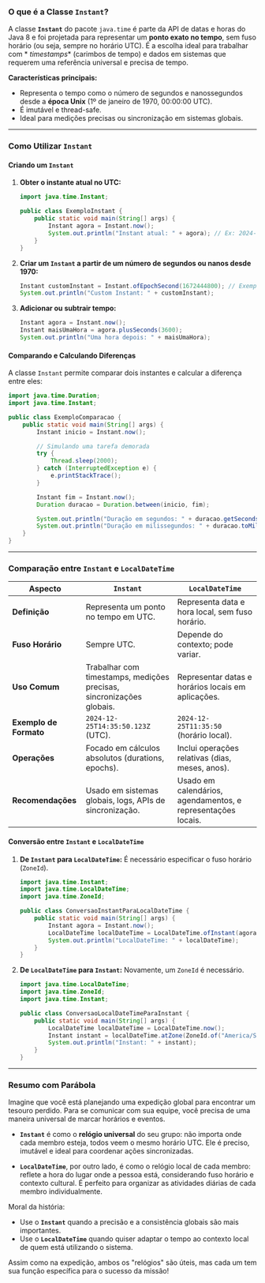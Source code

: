 ### O que é a Classe `Instant`?

A classe **`Instant`** do pacote `java.time` é parte da API de datas e horas do Java 8 e foi projetada para representar
um **ponto exato no tempo**, sem fuso horário (ou seja, sempre no horário UTC). É a escolha ideal para trabalhar com *
*timestamps** (carimbos de tempo) e dados em sistemas que requerem uma referência universal e precisa de tempo.

**Características principais:**

- Representa o tempo como o número de segundos e nanossegundos desde a **época Unix** (1º de janeiro de 1970, 00:00:00
  UTC).
- É imutável e thread-safe.
- Ideal para medições precisas ou sincronização em sistemas globais.

---

### Como Utilizar `Instant`

#### Criando um `Instant`

1. **Obter o instante atual no UTC:**
   ```java
   import java.time.Instant;

   public class ExemploInstant {
       public static void main(String[] args) {
           Instant agora = Instant.now();
           System.out.println("Instant atual: " + agora); // Ex: 2024-12-25T14:35:50.123Z
       }
   }
   ```

2. **Criar um `Instant` a partir de um número de segundos ou nanos desde 1970:**
   ```java
   Instant customInstant = Instant.ofEpochSecond(1672444800); // Exemplo: 1º de janeiro de 2023, 00:00:00 UTC
   System.out.println("Custom Instant: " + customInstant);
   ```

3. **Adicionar ou subtrair tempo:**
   ```java
   Instant agora = Instant.now();
   Instant maisUmaHora = agora.plusSeconds(3600);
   System.out.println("Uma hora depois: " + maisUmaHora);
   ```

#### Comparando e Calculando Diferenças

A classe `Instant` permite comparar dois instantes e calcular a diferença entre eles:

```java
import java.time.Duration;
import java.time.Instant;

public class ExemploComparacao {
    public static void main(String[] args) {
        Instant inicio = Instant.now();

        // Simulando uma tarefa demorada
        try {
            Thread.sleep(2000);
        } catch (InterruptedException e) {
            e.printStackTrace();
        }

        Instant fim = Instant.now();
        Duration duracao = Duration.between(inicio, fim);

        System.out.println("Duração em segundos: " + duracao.getSeconds());
        System.out.println("Duração em milissegundos: " + duracao.toMillis());
    }
}
```

---

### Comparação entre `Instant` e `LocalDateTime`

| **Aspecto**            | **`Instant`**                                                        | **`LocalDateTime`**                                          |
|------------------------|----------------------------------------------------------------------|--------------------------------------------------------------|
| **Definição**          | Representa um ponto no tempo em UTC.                                 | Representa data e hora local, sem fuso horário.              |
| **Fuso Horário**       | Sempre UTC.                                                          | Depende do contexto; pode variar.                            |
| **Uso Comum**          | Trabalhar com timestamps, medições precisas, sincronizações globais. | Representar datas e horários locais em aplicações.           |
| **Exemplo de Formato** | `2024-12-25T14:35:50.123Z` (UTC).                                    | `2024-12-25T11:35:50` (horário local).                       |
| **Operações**          | Focado em cálculos absolutos (durations, epochs).                    | Inclui operações relativas (dias, meses, anos).              |
| **Recomendações**      | Usado em sistemas globais, logs, APIs de sincronização.              | Usado em calendários, agendamentos, e representações locais. |

#### Conversão entre `Instant` e `LocalDateTime`

1. **De `Instant` para `LocalDateTime`:**
   É necessário especificar o fuso horário (`ZoneId`).
   ```java
   import java.time.Instant;
   import java.time.LocalDateTime;
   import java.time.ZoneId;

   public class ConversaoInstantParaLocalDateTime {
       public static void main(String[] args) {
           Instant agora = Instant.now();
           LocalDateTime localDateTime = LocalDateTime.ofInstant(agora, ZoneId.of("America/Sao_Paulo"));
           System.out.println("LocalDateTime: " + localDateTime);
       }
   }
   ```

2. **De `LocalDateTime` para `Instant`:**
   Novamente, um `ZoneId` é necessário.
   ```java
   import java.time.LocalDateTime;
   import java.time.ZoneId;
   import java.time.Instant;

   public class ConversaoLocalDateTimeParaInstant {
       public static void main(String[] args) {
           LocalDateTime localDateTime = LocalDateTime.now();
           Instant instant = localDateTime.atZone(ZoneId.of("America/Sao_Paulo")).toInstant();
           System.out.println("Instant: " + instant);
       }
   }
   ```

---

### Resumo com Parábola

Imagine que você está planejando uma expedição global para encontrar um tesouro perdido. Para se comunicar com sua
equipe, você precisa de uma maneira universal de marcar horários e eventos.

- **`Instant`** é como o **relógio universal** do seu grupo: não importa onde cada membro esteja, todos veem o mesmo
  horário UTC. Ele é preciso, imutável e ideal para coordenar ações sincronizadas.

- **`LocalDateTime`**, por outro lado, é como o relógio local de cada membro: reflete a hora do lugar onde a pessoa
  está, considerando fuso horário e contexto cultural. É perfeito para organizar as atividades diárias de cada membro
  individualmente.

Moral da história:

- Use o **`Instant`** quando a precisão e a consistência globais são mais importantes.
- Use o **`LocalDateTime`** quando quiser adaptar o tempo ao contexto local de quem está utilizando o sistema.

Assim como na expedição, ambos os "relógios" são úteis, mas cada um tem sua função específica para o sucesso da missão!